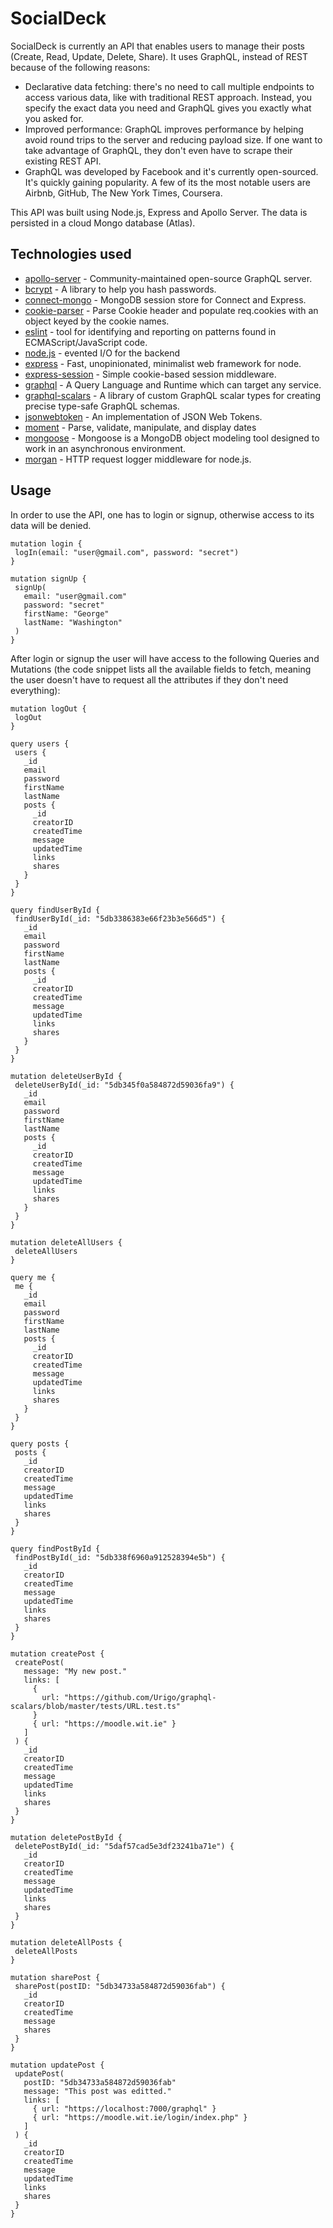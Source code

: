 # SocialDeck

SocialDeck is currently an API that enables users to manage their posts (Create, Read, Update, Delete, Share). It uses GraphQL, instead of REST because of the following reasons:
  - Declarative data fetching: there's no need to call multiple endpoints to access various data, like with traditional REST approach. Instead, you specify the exact data you need and GraphQL gives you exactly what you asked for.
  - Improved performance: GraphQL improves performance by helping avoid round trips to the server and reducing payload size. If one want to take advantage of GraphQL, they don't even have to scrape their existing REST API.
  - GraphQL was developed by Facebook and it's currently open-sourced. It's quickly gaining popularity. A few of its the most notable users are Airbnb, GitHub, The New York Times, Coursera.

This API was built using Node.js, Express and Apollo Server. The data is persisted in a cloud Mongo database (Atlas).
## Technologies used
* [apollo-server](https://www.npmjs.com/package/apollo-server) - Community-maintained open-source GraphQL server.
* [bcrypt](https://www.npmjs.com/package/bcrypt) - A library to help you hash passwords.
* [connect-mongo](https://www.npmjs.com/package/connect-mongo) - MongoDB session store for Connect and Express.
* [cookie-parser](https://www.npmjs.com/package/cookie-parser) - Parse Cookie header and populate req.cookies with an object keyed by the cookie names.
* [eslint](https://www.npmjs.com/package/eslint) - tool for identifying and reporting on patterns found in ECMAScript/JavaScript code.
* [node.js](https://nodejs.org/en/) - evented I/O for the backend
* [express](https://www.npmjs.com/package/express) - Fast, unopinionated, minimalist web framework for node.
* [express-session](https://www.npmjs.com/package/express-session) - Simple cookie-based session middleware.
* [graphql](https://www.npmjs.com/package/graphql) - A Query Language and Runtime which can target any service.
* [graphql-scalars](https://www.npmjs.com/package/graphql-scalars) - A library of custom GraphQL scalar types for creating precise type-safe GraphQL schemas.
* [jsonwebtoken](https://www.npmjs.com/package/jsonwebtoken) - An implementation of JSON Web Tokens.
* [moment](https://www.npmjs.com/package/moment) - Parse, validate, manipulate, and display dates
* [mongoose](https://www.npmjs.com/package/mongoose) - Mongoose is a MongoDB object modeling tool designed to work in an asynchronous environment.
* [morgan](https://www.npmjs.com/package/morgan) - HTTP request logger middleware for node.js.


## Usage
In order to use the API, one has to login or signup, otherwise access to its data will be denied.
 ```
 mutation login {
  logIn(email: "user@gmail.com", password: "secret")
}

mutation signUp {
  signUp(
    email: "user@gmail.com"
    password: "secret"
    firstName: "George"
    lastName: "Washington"
  )
}
 ```
 
 After login or signup the user will have access to the following Queries and Mutations (the code snippet lists all the available fields to fetch, meaning the user doesn't have to request all the attributes if they don't need everything):
 ```
 mutation logOut {
  logOut
}

query users {
  users {
    _id
    email
    password
    firstName
    lastName
    posts {
      _id
      creatorID
      createdTime
      message
      updatedTime
      links
      shares
    }
  }
}

query findUserById {
  findUserById(_id: "5db3386383e66f23b3e566d5") {
    _id
    email
    password
    firstName
    lastName
    posts {
      _id
      creatorID
      createdTime
      message
      updatedTime
      links
      shares
    }
  }
}

mutation deleteUserById {
  deleteUserById(_id: "5db345f0a584872d59036fa9") {
    _id
    email
    password
    firstName
    lastName
    posts {
      _id
      creatorID
      createdTime
      message
      updatedTime
      links
      shares
    }
  }
}

mutation deleteAllUsers {
  deleteAllUsers
}

query me {
  me {
    _id
    email
    password
    firstName
    lastName
    posts {
      _id
      creatorID
      createdTime
      message
      updatedTime
      links
      shares
    }
  }
}

query posts {
  posts {
    _id
    creatorID
    createdTime
    message
    updatedTime
    links
    shares
  }
}

query findPostById {
  findPostById(_id: "5db338f6960a912528394e5b") {
    _id
    creatorID
    createdTime
    message
    updatedTime
    links
    shares
  }
}

mutation createPost {
  createPost(
    message: "My new post."
    links: [
      {
        url: "https://github.com/Urigo/graphql-scalars/blob/master/tests/URL.test.ts"
      }
      { url: "https://moodle.wit.ie" }
    ]
  ) {
    _id
    creatorID
    createdTime
    message
    updatedTime
    links
    shares
  }
}

mutation deletePostById {
  deletePostById(_id: "5daf57cad5e3df23241ba71e") {
    _id
    creatorID
    createdTime
    message
    updatedTime
    links
    shares
  }
}

mutation deleteAllPosts {
  deleteAllPosts
}

mutation sharePost {
  sharePost(postID: "5db34733a584872d59036fab") {
    _id
    creatorID
    createdTime
    message
    shares
  }
}

mutation updatePost {
  updatePost(
    postID: "5db34733a584872d59036fab"
    message: "This post was editted."
    links: [
      { url: "https://localhost:7000/graphql" }
      { url: "https://moodle.wit.ie/login/index.php" }
    ]
  ) {
    _id
    creatorID
    createdTime
    message
    updatedTime
    links
    shares
  }
}
```